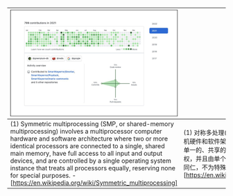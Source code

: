 | ![img](./pct.jpg) |                                                              |
| ------------------------------------------------------------ | ------------------------------------------------------------ |
| (1) Symmetric  multiprocessing (SMP, or shared-memory multiprocessing) involves a  multiprocessor computer hardware and software architecture where two or more  identical processors are connected to a single, shared main memory, have full  access to all input and output devices, and are controlled by a single  operating system instance that treats all processors equally, reserving none  for special purposes. -  [https://en.wikipedia.org/wiki/Symmetric_multiprocessing] | (1) 对称多处理(SMP，或共享内存多处理)涉及多处理器计算机硬件和软件架构，其中两个或多个相同的处理器连接到一个单一的、共享的主存储器，对所有输入和输出设备有完全访问权，并且由单个操作系统实例控制，该实例对所有处理器一视同仁，不为特殊目的保留任何处理器。-  [https://en.wikipedia.org/wiki/Symmetric_multiprocessing] |